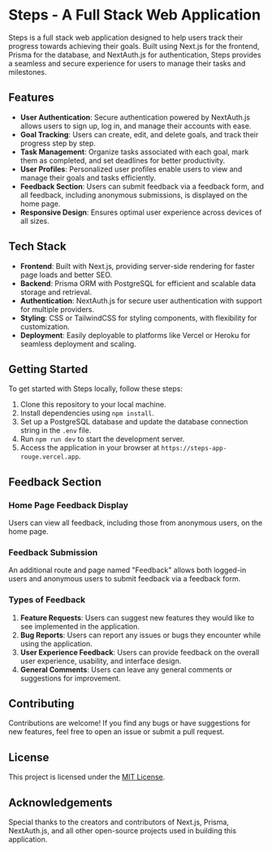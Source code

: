 # Steps - A Full Stack Web Application

Steps is a full stack web application designed to help users track their progress towards achieving their goals. Built using Next.js for the frontend, Prisma for the database, and NextAuth.js for authentication, Steps provides a seamless and secure experience for users to manage their tasks and milestones.

## Features

- **User Authentication**: Secure authentication powered by NextAuth.js allows users to sign up, log in, and manage their accounts with ease.
- **Goal Tracking**: Users can create, edit, and delete goals, and track their progress step by step.
- **Task Management**: Organize tasks associated with each goal, mark them as completed, and set deadlines for better productivity.
- **User Profiles**: Personalized user profiles enable users to view and manage their goals and tasks efficiently.
- **Feedback Section**: Users can submit feedback via a feedback form, and all feedback, including anonymous submissions, is displayed on the home page.
- **Responsive Design**: Ensures optimal user experience across devices of all sizes.

## Tech Stack

- **Frontend**: Built with Next.js, providing server-side rendering for faster page loads and better SEO.
- **Backend**: Prisma ORM with PostgreSQL for efficient and scalable data storage and retrieval.
- **Authentication**: NextAuth.js for secure user authentication with support for multiple providers.
- **Styling**: CSS or TailwindCSS for styling components, with flexibility for customization.
- **Deployment**: Easily deployable to platforms like Vercel or Heroku for seamless deployment and scaling.

## Getting Started

To get started with Steps locally, follow these steps:

1. Clone this repository to your local machine.
2. Install dependencies using `npm install`.
3. Set up a PostgreSQL database and update the database connection string in the `.env` file.
4. Run `npm run dev` to start the development server.
5. Access the application in your browser at `https://steps-app-rouge.vercel.app`.

## Feedback Section

### Home Page Feedback Display

Users can view all feedback, including those from anonymous users, on the home page.

### Feedback Submission

An additional route and page named "Feedback" allows both logged-in users and anonymous users to submit feedback via a feedback form.

### Types of Feedback

1. **Feature Requests**: Users can suggest new features they would like to see implemented in the application.
2. **Bug Reports**: Users can report any issues or bugs they encounter while using the application.
3. **User Experience Feedback**: Users can provide feedback on the overall user experience, usability, and interface design.
4. **General Comments**: Users can leave any general comments or suggestions for improvement.

## Contributing

Contributions are welcome! If you find any bugs or have suggestions for new features, feel free to open an issue or submit a pull request.

## License

This project is licensed under the [MIT License](LICENSE).

## Acknowledgements

Special thanks to the creators and contributors of Next.js, Prisma, NextAuth.js, and all other open-source projects used in building this application.

